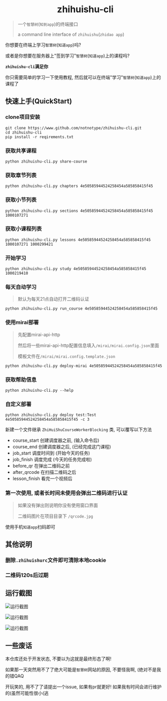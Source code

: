 <h1 align="center">zhihuishu-cli</h1>

> 一个`智慧树`(`知到app`)的终端接口
>
> a command line interface of `zhihuishu`(`zhidao app`)

你想要在终端上学习`智慧树`(`知道app`)吗?

或者是你想要在服务器上"签到学习"`智慧树`(`知道app`)上的课程吗?

**`zhihuishu-cli`满足你**

你只需要简单的学习一下使用教程, 然后就可以在终端"学习"`智慧树`(`知道app`)上的课程了

## 快速上手(QuickStart)

### clone项目安装

```shell
git clone https://www.github.com/notnotype/zhihuishu-cli.git
cd zhihuishu-cli
pip install -r reqirements.txt
```

### 获取共享课程

```shell
python zhihuishu-cli.py share-course
```

### 获取章节列表

```shell
python zhihuishu-cli.py chapters 4e50585944524258454a585858415f45
```

### 获取小节列表

```shell
python zhihuishu-cli.py sections 4e50585944524258454a585858415f45 1000107271
```

### 获取小课程列表

```shell
python zhihuishu-cli.py lessons 4e50585944524258454a585858415f45 1000107271 1000299421
```

### 开始学习

```shell
python zhihuishu-cli.py study 4e50585944524258454a585858415f45 1000219410
```

### 每天自动学习

> 默认为每天21点自动打开二维码认证

```shell
python zhihuishu-cli.py run_course 4e50585944524258454a585858415f45
```

### 使用mirai部署

> 先配置mirai-api-http
>
> 然后将一些mirai-api-http配置信息填入`/mirai/mirai.config.json`里面
>
> 模板文件在`/mirai/mirai.config.template.json`

```shell
python zhihuishu-cli.py deploy-mirai 4e50585944524258454a585858415f45
``` 

### 获取帮助信息

```shell
python zhihuishu-cli.py --help
```

### 自定义部署

```shell
python zhihuishu-cli.py deploy test:Test 4e50585944524258454a585858415f45 -c 3
```

新建一个文件继承 `ZhiHuiShuCourseWorkerBlocking` 类, 可以覆写以下方法

- course_start 创建调度器之前, (输入命令后)
- course_end 创建调度器之后, (已经完成这门课程)
- job_start 调度时间到 (开始今天的任务)
- job_finish 调度完成 (今天的任务完成啦)
- before_qr 在弹出二维码之前
- after_qrcode 在扫描二维码之后
- lesson_finish 看完一个视频后

### 第一次使用, 或者长时间未使用会弹出二维码进行认证

> 如果没有弹出则说明你没有使用窗口界面
>
> 二维码图片在项目目录下 `/qrcode.jpg`

使用手机`知道app`扫码即可

## 其他说明

### 删除`.zhihuishurc`文件即可清除本地cookie
### 二维码120s后过期

## 运行截图

![运行截图](./images/chapter.png)

![运行截图](./images/start_study.png)

![运行截图](./images/img.png)

## 一些废话

本仓库还处于开发状态, 不要以为这就是最终形态了啊!

如果那一天突然用不了了绝大可能是`智慧树`网站的原因, 不要怪我啊, (绝对不是我的错QAQ

开玩笑的, 用不了了请提出一个issue, 如果有pr就更好! 如果我有时间会进行维护的(虽然可能性很小(逃
